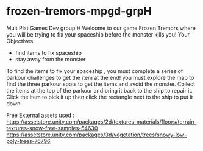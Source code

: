 # frozen-tremors-mpgd-grpH
 Mult Plat Games Dev group H
Welcome to our game Frozen Tremors where you will be trying to fix your spaceship before the monster kills you!
Your Objectives:
 - find items to fix spaceship 
 - stay away from the monster 


To find the items to fix your spaceship , you must complete a series of parkour challenges to get the item at the end!
you must explore the map to find the three parkour spots to get the items and avoid the monster.
Collect the items at the top of the parkour and bring it back to the ship to repair it.
Click the item to pick it up then click the rectangle next to the ship to put it down.

Free External assets used :
https://assetstore.unity.com/packages/2d/textures-materials/floors/terrain-textures-snow-free-samples-54630
https://assetstore.unity.com/packages/3d/vegetation/trees/snowy-low-poly-trees-76796

